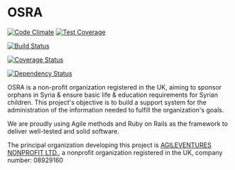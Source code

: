OSRA
====
[organization]: http://www.agileventures.org/

[![Code Climate](https://codeclimate.com/github/AgileVentures/osra/badges/gpa.svg)](https://codeclimate.com/github/AgileVentures/osra)
[![Test Coverage](https://codeclimate.com/github/AgileVentures/osra/badges/coverage.svg)](https://codeclimate.com/github/AgileVentures/osra)

[![Build Status](https://semaphoreapp.com/api/v1/projects/2eb67c59-2954-4909-9fdb-abb666331a25/268952/badge.png)](https://semaphoreapp.com/nikita_avvakumov/osra--4)

[![Coverage Status](https://coveralls.io/repos/AgileVentures/osra/badge.png?branch=develop)](https://coveralls.io/r/AgileVentures/osra?branch=develop)

[![Dependency Status](https://gemnasium.com/AgileVentures/osra.svg)](https://gemnasium.com/AgileVentures/osra)

OSRA is a non-profit organization registered in the UK, aiming to sponsor orphans in Syria & ensure basic life & education requirements for Syrian children. This project's objective is to build a support system for the administration of the information needed to fulfill the organization's goals.

We are proudly using Agile methods and Ruby on Rails as the framework to deliver well-tested and solid software.

The principal organization developing this project is [AGILEVENTURES NONPROFIT LTD.][organization], a nonprofit organization registered in the UK, company number: 08929160
